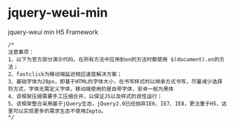 # jquery-weui-min
jquery-weui min H5 Framework

    /*
    注意事项：
    1、以下为官方部分演示代码，在所有方法中应用到on的方法时都使用 $(document).on的方法；
    2、fastclick为移动端延迟相应速度解决方案；
    3、基础字体为20px，即基于HTML的字体大小，在书写样式时以继承方式书写，尽量减少选择符方式，字体无需定义字体，移动端使用的是自带字体，安卓一般为黑体
    4、该框架压缩需要手工压缩合并，以保证JS以及样式的良性运行；
    5、该框架整合采用基于jQuery生态，jQuery2.0已经抛弃IE6、IE7、IE8，更注重于H5，这里可以实现更多的需求生态不使用Zepto。
    */
